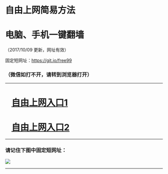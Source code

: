 ﻿# 自由上网简易方法

# 电脑、手机一键翻墙

（2017/10/09 更新，网址有效）

固定短网址：https://git.io/free99

### （微信如打不开，请转到浏览器打开）


***





# &nbsp;&nbsp; <a href="http://ft773118103.fwq-tz-1001.info/fwqtz01.html?t=100900120983 " target="_blank">自由上网入口1</a>
# &nbsp;&nbsp; <a href="http://ft2354730638.fwq-tz-1002.info/fwqtz02.html?t=100900118822 " target="_blank">自由上网入口2</a>
***

### 请记住下图中固定短网址：

<img src="https://s3-us-west-2.amazonaws.com/fwq-1001/yjfq-20170905okok.png" /> 


***

